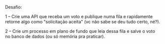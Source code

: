 Desafio:

1 – Crie uma API que receba um voto e publique numa fila e rapidamente retorne algo como "solicitação aceita" (vc não sabe se deu tudo certo, né?).

2 – Crie um processo em plano de fundo que leia dessa fila e salve o voto no banco de dados (ou só memória pra praticar).
